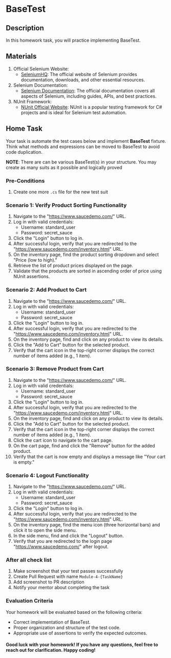 ﻿# BaseTest

## Description

In this homework task, you will practice implementing BaseTest.

## Materials

1. Official Selenium Website:
    - [SeleniumHQ](https://www.selenium.dev/): The official website of Selenium provides documentation, downloads, and other essential resources.
2. Selenium Documentation:
    - [Selenium Documentation](https://www.selenium.dev/documentation/en/): The official documentation covers all aspects of Selenium, including guides, APIs, and best practices.
3. NUnit Framework:
    - [NUnit Official Website](https://nunit.org/): NUnit is a popular testing framework for C# projects and is ideal for Selenium test automation.

## Home Task

Your task is automate the test cases below and implement **BaseTest** fixture.
Think what methods and expressions can be moved to BaseTest to avoid code duplication.

**NOTE**: There are can be various BaseTest(s) in your structure. You may create as many suits as it possible and 
logically proved

### Pre-Conditions
1. Create one more ``.cs`` file for the new test suit

### Scenario 1: Verify Product Sorting Functionality
1. Navigate to the "https://www.saucedemo.com/" URL. 
2. Log in with valid credentials:
   - Username: standard_user 
   - Password: secret_sauce
3. Click the "Login" button to log in. 
4. After successful login, verify that you are redirected to the "https://www.saucedemo.com/inventory.html" URL. 
5. On the inventory page, find the product sorting dropdown and select "Price (low to high)."
6. Retrieve the list of product prices displayed on the page. 
7. Validate that the products are sorted in ascending order of price using NUnit assertions.

### Scenario 2: Add Product to Cart
1. Navigate to the "https://www.saucedemo.com/" URL.
2. Log in with valid credentials:
   - Username: standard_user
   - Password: secret_sauce
3. Click the "Login" button to log in.
4. After successful login, verify that you are redirected to the "https://www.saucedemo.com/inventory.html" URL.
5. On the inventory page, find and click on any product to view its details.
6. Click the "Add to Cart" button for the selected product.
7. Verify that the cart icon in the top-right corner displays the correct number of items added (e.g., 1 item).

### Scenario 3: Remove Product from Cart
1. Navigate to the "https://www.saucedemo.com/" URL.
2. Log in with valid credentials:
   - Username: standard_user
   - Password: secret_sauce
3. Click the "Login" button to log in.
4. After successful login, verify that you are redirected to the "https://www.saucedemo.com/inventory.html" URL.
5. On the inventory page, find and click on any product to view its details.
6. Click the "Add to Cart" button for the selected product.
7. Verify that the cart icon in the top-right corner displays the correct number of items added (e.g., 1 item).
8. Click the cart icon to navigate to the cart page.
9. On the cart page, find and click the "Remove" button for the added product.
10. Verify that the cart is now empty and displays a message like "Your cart is empty."

### Scenario 4: Logout Functionality
1. Navigate to the "https://www.saucedemo.com/" URL.
2. Log in with valid credentials:
   - Username: standard_user
   - Password: secret_sauce
3. Click the "Login" button to log in. 
4. After successful login, verify that you are redirected to the "https://www.saucedemo.com/inventory.html" URL.
5. On the inventory page, find the menu icon (three horizontal bars) and click it to open the side menu.
6. In the side menu, find and click the "Logout" button.
7. Verify that you are redirected to the login page "https://www.saucedemo.com/" after logout.

### After all check list

1. Make screenshot that your test passes successfully
2. Create Pull Request with name `Module-4-{TaskName}`
3. Add screenshot to PR description
4. Notify your mentor about completing the task

### Evaluation Criteria
Your homework will be evaluated based on the following criteria:

- Correct implementation of BaseTest. 
- Proper organization and structure of the test code. 
- Appropriate use of assertions to verify the expected outcomes. 

#### Good luck with your homework! If you have any questions, feel free to reach out for clarification. Happy coding!
